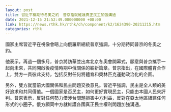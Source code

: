 ```yaml
---
layout: post
title: 習近平稱期待冬奧之約　普京指就維護真正民主加強溝通
date: 2021-12-15 21:52:49.000000000 +08:00
link: https://news.rthk.hk/rthk/ch/component/k2/1624390-20211215.htm
categories: rthk
---
```


國家主席習近平在視像會晤上向俄羅斯總統普京強調，十分期待同普京的冬奧之約。

他表示，再過一個多月，普京將訪華並出席北京冬奧會開幕式，願意與普京攜手一起向未來，共同開啟後疫情時期中俄關係的嶄新篇章。普京指出，在國際體育合作上，雙方一貫彼此支持，包括反對任何將體育和奧林匹克運動政治化的企圖。

另外，雙方就當前大國關係和民主問題交換意見。習近平強調，民主是全人類的美好追求和共同價值。一個國家是否民主，如何更好實現民主，只能由本國人民來評判。普京表示，反對任何勢力借涉台問題損害中方利益，反對在亞太地區組建任何形式的小圈子。俄方願同中方就維護各國真正民主權利問題加強溝通。
